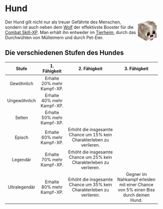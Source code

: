 # Hund

<img align="right" width="70" eight="75" src="../../../assets/image/pets/Hund.png">

Der Hund gilt nicht nur als treuer Gefährte des Menschen, sondern ist auch neben dem [Wolf](wolf.md) der effektivste Booster für die [Combat Skill-XP](../../pages/skills/combat.md). Man erhält ihn entweder im [Tierheim](../../pages/gebäude/tierheim.md), durch das Durchwühlen von Mülleimern und durch Pet-Eier.

## Die verschiedenen Stufen des Hundes

| Stufe | 1. Fähigkeit | 2. Fähigkeit | 3. Fähigkeit |
|:-:|:-:|:-:|:-:|
| Gewöhnlich | Erhalte 20% mehr Kampf-XP. |
| Ungewöhnlich | Erhalte 40% mehr Kampf-XP. |
| Selten | Erhalte 50% mehr Kampf-XP. |
| Episch | Erhalte 60% mehr Kampf-XP. | Erhöht die insgesamte Chance um 15% kein Charakterleben zu verlieren. |
| Legendär | Erhalte 70% mehr Kampf-XP. | Erhöht die insgesamte Chance um 25% kein Charakterleben zu verlieren. |
| Ultralegendär | Erhalte 80% mehr Kampf-XP. | Erhöht die insgesamte Chance um 35% kein Charakterleben zu verlieren. | Gegner im Nahkampf erleiden mit einer Chance von 5% einen Biss durch deinen Hund. |
